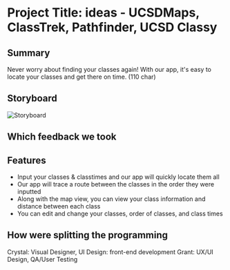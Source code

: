 # Project Title: ideas - UCSDMaps, ClassTrek, Pathfinder, UCSD Classy  

## Summary 
Never worry about finding your classes again! With our app, it's easy to locate your classes and get there on time. (110 char)

## Storyboard
![Storyboard](https://github.com/dssung/COGS121-NONAME/blob/master/Storyboard%20Images/proposalstoryboard.jpg)

## Which feedback we took

## Features
- Input your classes & classtimes and our app will quickly locate them all
- Our app will trace a route between the classes in the order they were inputted
- Along with the map view, you can view your class information and distance between each class
- You can edit and change your classes, order of classes, and class times 

## How were splitting the programming
Crystal: Visual Designer, UI Design: front-end development
Grant: UX/UI Design, QA/User Testing
